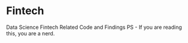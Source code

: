 # Fintech
Data Science Fintech Related Code and Findings
PS - If you are reading this,
you are a nerd.
